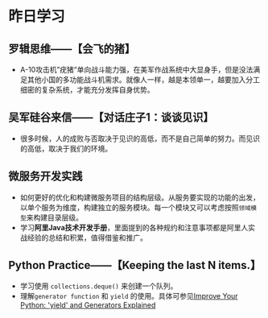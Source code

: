 
# 昨日学习

## 罗辑思维——【会飞的猪】
 
- A-10攻击机”疣猪“单向战斗能力强，在美军作战系统中大显身手，但是没法满足其他小国的多功能战斗机需求。就像人一样，越是本领单一，越要加入分工细密的复杂系统，才能充分发挥自身优势。

## 吴军硅谷来信——【对话庄子1：谈谈见识】

- 很多时候，人的成败与否取决于见识的高低，而不是自己简单的努力。而见识的高低，取决于我们的环境。

## 微服务开发实践

- 如何更好的优化和构建微服务项目的结构层级。从服务要实现的功能的出发，以单个服务为维度，构建独立的服务模块。每一个模块又可以考虑按照`领域模型`来构建目录层级。
- 学习**阿里Java技术开发手册**，里面提到的各种规约和注意事项都是阿里人实战经验的总结和积累，值得借鉴和推广。

## Python Practice——【Keeping the last N items.】

-  学习使用 `collections.deque()` 来创建一个队列。
- 理解`generator function` 和 `yield` 的使用。具体可参见[Improve Your Python: 'yield' and Generators Explained][1]

[1]:	https://jeffknupp.com/blog/2013/04/07/improve-your-python-yield-and-generators-explained/